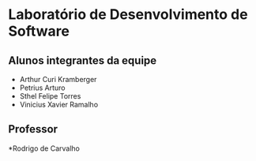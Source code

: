 # Laboratório de Desenvolvimento de Software

## Alunos integrantes da equipe

* Arthur Curi Kramberger
* Petrius Arturo
* Sthel Felipe Torres
* Vinicius Xavier Ramalho

## Professor

*Rodrigo de Carvalho
